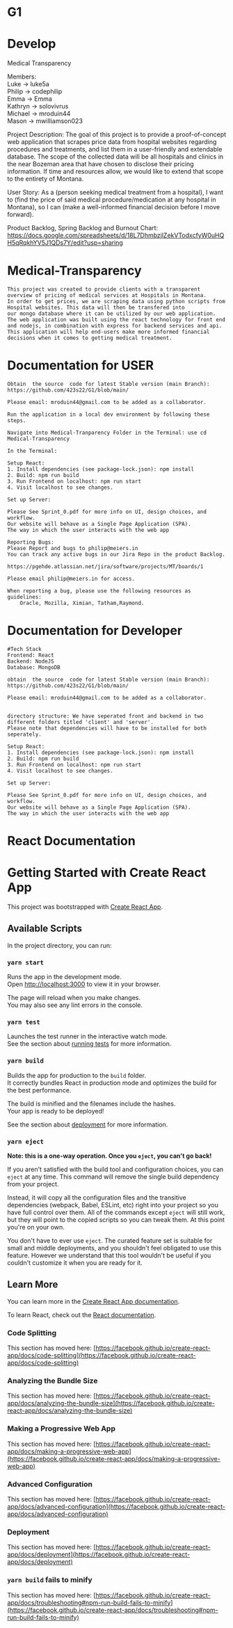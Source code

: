 # G1

# Develop

Medical Transparency

Members:\
Luke -> luke5a\
Philip -> codephilip\
Emma -> Emma\
Kathryn -> solovivrus\
Michael -> mroduin44\
Mason -> mwilliamson023

Project Description: The goal of this project is to provide a proof-of-concept web application that scrapes price data from hospital websites regarding procedures and treatments, and list them in a user-friendly and extendable database. The scope of the collected data will be all hospitals and clinics in the near Bozeman area that have chosen to disclose their pricing information. If time and resources allow, we would like to extend that scope to the entirety of Montana.

User Story: As a (person seeking medical treatment from a hospital), I want to (find the price of said medical procedure/medication at any hospital in Montana), so I can (make a well-informed financial decision before I move forward).

Product Backlog, Spring Backlog and Burnout Chart: https://docs.google.com/spreadsheets/d/18L7DhmbzjlZekVTodxcfyW0uHQH5qRqkhYV5J1QDs7Y/edit?usp=sharing

# Medical-Transparency

    This project was created to provide clients with a transparent overview of pricing of medical services at Hospitals in Montana.
    In order to get prices, we are scraping data using python scripts from Hospital websites. This data will then be transfered into
    our mongo database where it can be utilized by our web application. The web application was built using the react technology for front end and nodejs, in combination with express for backend services and api.
    This application will help end-users make more informed financial decisions when it comes to getting medical treatment.

# Documentation for USER

    Obtain	the	source	code for latest Stable version (main Branch):
    https://github.com/423s22/G1/blob/main/

    Please email: mroduin44@gmail.com to be added as a collaborator.

    Run the application in a local dev environment by following these steps.

    Navigate into Medical-Tranparency Folder in the Terminal: use cd Medical-Transparency

    In the Terminal:

    Setup React:
    1. Install dependencies (see package-lock.json): npm install
    2. Build: npm run build
    3. Run Frontend on localhost: npm run start
    4. Visit localhost to see changes.

    Set up Server:

    Please See Sprint_0.pdf for more info on UI, design choices, and workflow.
    Our website will behave as a Single Page Application (SPA).
    The way in which the user interacts with the web app

    Reporting Bugs:
    Please Report and bugs to philip@meiers.in
    You can track any active bugs in our Jira Repo in the product Backlog.

    https://pgehde.atlassian.net/jira/software/projects/MT/boards/1

    Please email philip@meiers.in for access.

    When reporting a bug, please use the following resources as guidelines:
        Oracle, Mozilla, Ximian, Tatham,Raymond.

# Documentation for Developer

    #Tech Stack
    Frontend: React
    Backend: NodeJS
    Database: MongoDB

    obtain	the	source	code for latest Stable version (main Branch):
    https://github.com/423s22/G1/blob/main/

    Please email: mroduin44@gmail.com to be added as a collaborator.


    directory structure: We have seperated front and backend in two different folders titled 'client' and 'server'.
    Please note that dependencies will have to be installed for both seperately.

    Setup React:
    1. Install dependencies (see package-lock.json): npm install
    2. Build: npm run build
    3. Run Frontend on localhost: npm run start
    4. Visit localhost to see changes.

    Set up Server:

    Please See Sprint_0.pdf for more info on UI, design choices, and workflow.
    Our website will behave as a Single Page Application (SPA).
    The way in which the user interacts with the web app

# React Documentation 
# Getting Started with Create React App

This project was bootstrapped with [Create React App](https://github.com/facebook/create-react-app).

## Available Scripts

In the project directory, you can run:

### `yarn start`

Runs the app in the development mode.\
Open [http://localhost:3000](http://localhost:3000) to view it in your browser.

The page will reload when you make changes.\
You may also see any lint errors in the console.

### `yarn test`

Launches the test runner in the interactive watch mode.\
See the section about [running tests](https://facebook.github.io/create-react-app/docs/running-tests) for more information.

### `yarn build`

Builds the app for production to the `build` folder.\
It correctly bundles React in production mode and optimizes the build for the best performance.

The build is minified and the filenames include the hashes.\
Your app is ready to be deployed!

See the section about [deployment](https://facebook.github.io/create-react-app/docs/deployment) for more information.

### `yarn eject`

**Note: this is a one-way operation. Once you `eject`, you can't go back!**

If you aren't satisfied with the build tool and configuration choices, you can `eject` at any time. This command will remove the single build dependency from your project.

Instead, it will copy all the configuration files and the transitive dependencies (webpack, Babel, ESLint, etc) right into your project so you have full control over them. All of the commands except `eject` will still work, but they will point to the copied scripts so you can tweak them. At this point you're on your own.

You don't have to ever use `eject`. The curated feature set is suitable for small and middle deployments, and you shouldn't feel obligated to use this feature. However we understand that this tool wouldn't be useful if you couldn't customize it when you are ready for it.

## Learn More

You can learn more in the [Create React App documentation](https://facebook.github.io/create-react-app/docs/getting-started).

To learn React, check out the [React documentation](https://reactjs.org/).

### Code Splitting

This section has moved here: [https://facebook.github.io/create-react-app/docs/code-splitting](https://facebook.github.io/create-react-app/docs/code-splitting)

### Analyzing the Bundle Size

This section has moved here: [https://facebook.github.io/create-react-app/docs/analyzing-the-bundle-size](https://facebook.github.io/create-react-app/docs/analyzing-the-bundle-size)

### Making a Progressive Web App

This section has moved here: [https://facebook.github.io/create-react-app/docs/making-a-progressive-web-app](https://facebook.github.io/create-react-app/docs/making-a-progressive-web-app)

### Advanced Configuration

This section has moved here: [https://facebook.github.io/create-react-app/docs/advanced-configuration](https://facebook.github.io/create-react-app/docs/advanced-configuration)

### Deployment

This section has moved here: [https://facebook.github.io/create-react-app/docs/deployment](https://facebook.github.io/create-react-app/docs/deployment)

### `yarn build` fails to minify

This section has moved here: [https://facebook.github.io/create-react-app/docs/troubleshooting#npm-run-build-fails-to-minify](https://facebook.github.io/create-react-app/docs/troubleshooting#npm-run-build-fails-to-minify)
